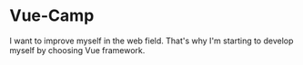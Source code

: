# Vue-Camp
I want to improve myself in the web field. That's why I'm starting to develop myself by choosing Vue framework.
